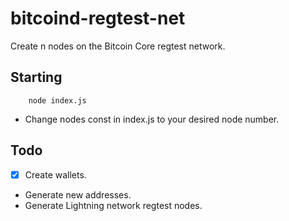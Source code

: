# bitcoind-regtest-net
Create n nodes on the Bitcoin Core regtest network. 

## Starting
```nodejs
    node index.js
```
 - Change nodes const in index.js to your desired node number. 

 ## Todo
- [x] Create wallets.
- Generate new addresses.
- Generate Lightning network regtest nodes.